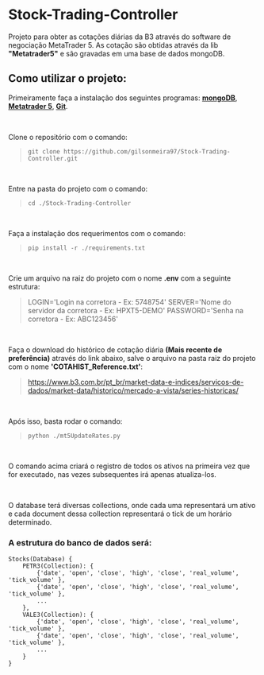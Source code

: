 # Stock-Trading-Controller
Projeto para obter as cotações diárias da B3 através do software de negociação MetaTrader 5.
As cotação são obtidas através da lib **"Metatrader5"** e são gravadas em uma base de dados mongoDB.

## Como utilizar o projeto:
Primeiramente faça a instalação dos seguintes programas: [**mongoDB**](https://www.mongodb.com/try/download/community), [**Metatrader 5**](https://www.metatrader5.com/es/download), [**Git**](https://git-scm.com/downloads).

<br>

Clone o repositório com o comando:
> ```git clone https://github.com/gilsonmeira97/Stock-Trading-Controller.git```

<br>

Entre na pasta do projeto com o comando: 
> ```cd ./Stock-Trading-Controller```

<br>

Faça a instalação dos requerimentos com o comando: 
> ```pip install -r ./requirements.txt```

<br>

Crie um arquivo na raiz do projeto com o nome **.env** com a seguinte estrutura:
>LOGIN='Login na corretora - Ex: 5748754'
>SERVER='Nome do servidor da corretora - Ex: HPXT5-DEMO'
>PASSWORD='Senha na corretora - Ex: ABC123456'

<br>

Faça o download do histórico de cotação diária **(Mais recente de preferência)** através do link abaixo, salve o arquivo na pasta raiz do projeto com o nome **'COTAHIST_Reference.txt'**:
>https://www.b3.com.br/pt_br/market-data-e-indices/servicos-de-dados/market-data/historico/mercado-a-vista/series-historicas/

<br>

Após isso, basta rodar o comando: 
> ```python ./mt5UpdateRates.py```

<br>

O comando acima criará o registro de todos os ativos na primeira vez que for executado, nas vezes subsequentes irá apenas atualiza-los.

<br>

O database terá diversas collections, onde cada uma representará um ativo e cada document dessa collection representará o tick de um horário determinado.
### A estrutura do banco de dados será:
```
Stocks(Database) {
	PETR3(Collection): {
		{'date', 'open', 'close', 'high', 'close', 'real_volume', 'tick_volume' },
		{'date', 'open', 'close', 'high', 'close', 'real_volume', 'tick_volume' },
		...
	},
	VALE3(Collection): {
		{'date', 'open', 'close', 'high', 'close', 'real_volume', 'tick_volume' },
		{'date', 'open', 'close', 'high', 'close', 'real_volume', 'tick_volume' },
		...
	}
}
```